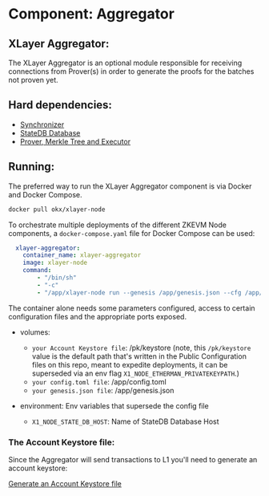 # Component: Aggregator

## XLayer Aggregator:

The XLayer Aggregator is an optional module responsible for receiving connections from Prover(s) in order to generate the proofs for the batches not proven yet.

## Hard dependencies:

- [Synchronizer](./synchronizer.md)
- [StateDB Database](./databases.md)
- [Prover, Merkle Tree and Executor](./prover.md)

## Running:

The preferred way to run the XLayer Aggregator component is via Docker and Docker Compose.

```bash
docker pull okx/xlayer-node
```

To orchestrate multiple deployments of the different ZKEVM Node components, a `docker-compose.yaml` file for Docker Compose can be used:

```yaml
  xlayer-aggregator:
    container_name: xlayer-aggregator
    image: xlayer-node
    command:
        - "/bin/sh"
        - "-c"
        - "/app/xlayer-node run --genesis /app/genesis.json --cfg /app/config.toml --components aggregator"
```

The container alone needs some parameters configured, access to certain configuration files and the appropriate ports exposed.

- volumes:
    - `your Account Keystore file`: /pk/keystore (note, this `/pk/keystore` value is the default path that's written in the Public Configuration files on this repo, meant to expedite deployments, it can be superseded via an env flag `X1_NODE_ETHERMAN_PRIVATEKEYPATH`.)
    - `your config.toml file`: /app/config.toml
    - `your genesis.json file`: /app/genesis.json

- environment: Env variables that supersede the config file
    - `X1_NODE_STATE_DB_HOST`: Name of StateDB Database Host

### The Account Keystore file:

Since the Aggregator will send transactions to L1 you'll need to generate an account keystore:

[Generate an Account Keystore file](./account_keystore.md)
